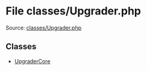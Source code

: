 File classes/Upgrader.php
=========

Source: [classes/Upgrader.php](https://github.com/PrestaShop/PrestaShop/blob/1.6.0.14/classes/Upgrader.php)


Classes
-------

* [UpgraderCore](class.UpgraderCore.md)

